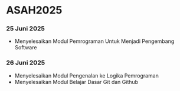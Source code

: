 # ASAH2025
### 25 Juni 2025
- Menyelesaikan Modul Pemrograman Untuk Menjadi Pengembang Software
### 26 Juni 2025
- Menyelesaikan Modul Pengenalan ke Logika Pemrograman
- Menyelesaikan Modul Belajar Dasar Git dan Github
